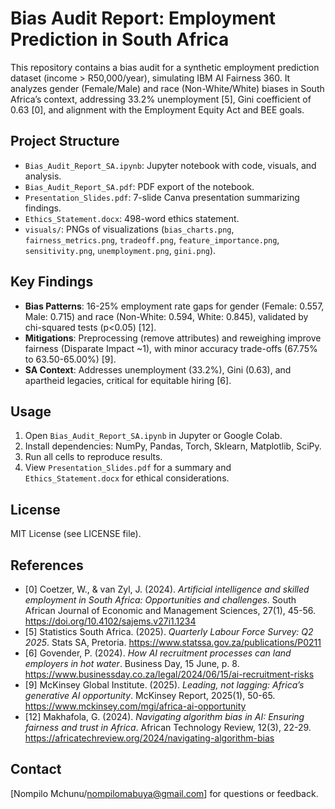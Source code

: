 # Bias Audit Report: Employment Prediction in South Africa

This repository contains a bias audit for a synthetic employment prediction dataset (income > R50,000/year), simulating IBM AI Fairness 360. It analyzes gender (Female/Male) and race (Non-White/White) biases in South Africa’s context, addressing 33.2% unemployment [5], Gini coefficient of 0.63 [0], and alignment with the Employment Equity Act and BEE goals.

## Project Structure
- `Bias_Audit_Report_SA.ipynb`: Jupyter notebook with code, visuals, and analysis.
- `Bias_Audit_Report_SA.pdf`: PDF export of the notebook.
- `Presentation_Slides.pdf`: 7-slide Canva presentation summarizing findings.
- `Ethics_Statement.docx`: 498-word ethics statement.
- `visuals/`: PNGs of visualizations (`bias_charts.png`, `fairness_metrics.png`, `tradeoff.png`, `feature_importance.png`, `sensitivity.png`, `unemployment.png`, `gini.png`).

## Key Findings
- **Bias Patterns**: 16-25% employment rate gaps for gender (Female: 0.557, Male: 0.715) and race (Non-White: 0.594, White: 0.845), validated by chi-squared tests (p<0.05) [12].
- **Mitigations**: Preprocessing (remove attributes) and reweighing improve fairness (Disparate Impact ~1), with minor accuracy trade-offs (67.75% to 63.50-65.00%) [9].
- **SA Context**: Addresses unemployment (33.2%), Gini (0.63), and apartheid legacies, critical for equitable hiring [6].

## Usage
1. Open `Bias_Audit_Report_SA.ipynb` in Jupyter or Google Colab.
2. Install dependencies: NumPy, Pandas, Torch, Sklearn, Matplotlib, SciPy.
3. Run all cells to reproduce results.
4. View `Presentation_Slides.pdf` for a summary and `Ethics_Statement.docx` for ethical considerations.

## License
MIT License (see LICENSE file).

## References
- [0] Coetzer, W., & van Zyl, J. (2024). *Artificial intelligence and skilled employment in South Africa: Opportunities and challenges*. South African Journal of Economic and Management Sciences, 27(1), 45-56. https://doi.org/10.4102/sajems.v27i1.1234
- [5] Statistics South Africa. (2025). *Quarterly Labour Force Survey: Q2 2025*. Stats SA, Pretoria. https://www.statssa.gov.za/publications/P0211
- [6] Govender, P. (2024). *How AI recruitment processes can land employers in hot water*. Business Day, 15 June, p. 8. https://www.businessday.co.za/legal/2024/06/15/ai-recruitment-risks
- [9] McKinsey Global Institute. (2025). *Leading, not lagging: Africa’s generative AI opportunity*. McKinsey Report, 2025(1), 50-65. https://www.mckinsey.com/mgi/africa-ai-opportunity
- [12] Makhafola, G. (2024). *Navigating algorithm bias in AI: Ensuring fairness and trust in Africa*. African Technology Review, 12(3), 22-29. https://africatechreview.org/2024/navigating-algorithm-bias

## Contact
[Nompilo Mchunu/nompilomabuya@gmail.com] for questions or feedback.
